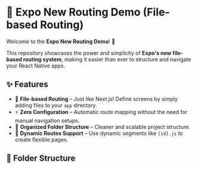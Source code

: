 # 🚀 Expo New Routing Demo (File-based Routing)

Welcome to the **Expo New Routing Demo**! 🎉

This repository showcases the power and simplicity of **Expo's new file-based routing system**, making it easier than ever to structure and navigate your React Native apps.

## ✨ Features

- 🔁 **File-based Routing** – Just like Next.js! Define screens by simply adding files to your `app` directory.
- ⚡ **Zero Configuration** – Automatic route mapping without the need for manual navigation setups.
- 📁 **Organized Folder Structure** – Cleaner and scalable project structure.
- 🔄 **Dynamic Routes Support** – Use dynamic segments like `[id].js` to create flexible pages.

## 📂 Folder Structure

